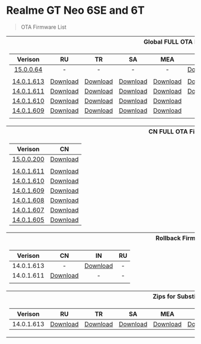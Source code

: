 # Realme GT Neo 6SE and 6T
> OTA Firmware List

<table>
<tr><th>Global FULL OTA Firmware</th></tr>
<tr><td>

|Verison| RU | TR | SA | MEA | IN | EU | TH | LATAM | BR |
| :---: | :---: | :---: | :---: | :---: | :---: | :---: | :---: | :---: | :---: |
| [15.0.0.64](https://gauss-componentotacostmanual-eu.allawnofs.com/remove-d79b9c576f5fc2d6701d0c600eba9052/component-ota/24/11/08/c21b606a301c460397c95ac67483da3f.html?logoType=1) | - | - | - | - | [Download](https://gauss-otacostmanual-eu.allawnofs.com/remove-d79b9c576f5fc2d6701d0c600eba9052/component-ota/24/11/03/0d0f5dc8078f4022aebb0cf1d2327b81.zip) | - | - | - | - |
| |
| [14.0.1.613](https://gauss-componentotacostmanual-sg.allawnofs.com/remove-fe688bcd3711e7d8b93137c55b42d8e8/component-ota/24/10/21/ee7bc8db3e5d4bc990c40907ff08f3af.html?logoType=1) | [Download](https://gauss-otacostmanual-eu.allawnofs.com/remove-5ccc05b4845960750ca4d7474633df65/component-ota/24/09/29/68ec594fff65469aa861e5b8e7db1e50.zip) | [Download](https://gauss-otacostmanual-sg.allawnofs.com/remove-fe688bcd3711e7d8b93137c55b42d8e8/component-ota/24/09/29/5da5d6f4fc7b4b2cbda6c93ab7725096.zip) | [Download](https://gauss-otacostmanual-eu.allawnofs.com/remove-91dcdaa7ba42aa5371fdde3f72fb6706/component-ota/24/09/29/0c787745be0747018eeaa95c8114ad4d.zip) | [Download](https://gauss-otacostmanual-eu.allawnofs.com/remove-f6ea1826c80630c38fe5b222a7dc0633/component-ota/24/09/29/cd2f7a3b5a3545e29965c26c79af418e.zip) | [Download](https://gauss-otacostmanual-eu.allawnofs.com/remove-07f149e80c7a68dae48f07408ac565a6/component-ota/24/09/29/d2598e9c4f514bb4aa081a81627676b0.zip) | [Download](https://gauss-otacostmanual-in.allawnofs.com/remove-d7ed0514d2f7728833ca9aeb07fa1c5d/component-ota/24/09/29/b599c010f61a4cd9b62f2802adeba7c0.zip) | [Download](https://gauss-otacostmanual-eu.allawnofs.com/remove-91dcdaa7ba42aa5371fdde3f72fb6706/component-ota/24/09/29/0c787745be0747018eeaa95c8114ad4d.zip) | [Download](https://gauss-otacostmanual-eu.allawnofs.com/remove-1381e0e62cb9bff2523d54e2b9566d65/component-ota/24/09/29/ad5fb5cbfeb044e1bf2c94626907c68b.zip) | [Download](https://gauss-otacostmanual-eu.allawnofs.com/remove-ead5b9c50b3fdad084c70b2faa878944/component-ota/24/09/29/a721548cd4794e54b13a1f8b191839aa.zip) |
| [14.0.1.611](https://t.me/gt3neo5hub/138748/162129) | [Download](https://gauss-otacostmanual-in.allawnofs.com/remove-da947fbbb4b03891eee23a750bff5c62/component-ota/24/07/22/09115e245d31456d8b167eb085788d8e.zip) | [Download](https://gauss-totacostmanual-sg.allawnofs.com/remove-3efbb900be775d7e907cc9939903e132/component-ota/24/07/22/10a54ee9f834413cbde75b849c4a0087.zip) | [Download](https://gauss-otacostmanual-eu.allawnofs.com/remove-eb6aa7c6283279a2e9882e4c3eee8b25/component-ota/24/07/22/f380369158b444a687366430dec67ebb.zip) | [Download](https://gauss-otacostmanual-in.allawnofs.com/remove-2a010360c9c06dad27466926f5849c94/component-ota/24/07/22/872921033e324af8b25daafde09a648c.zip) | [Download](https://gauss-otacostmanual-eu.allawnofs.com/remove-4ff5201605d961cca20189039fec156e/component-ota/24/07/22/65d711e780f3464a991814d2e9298c99.zip) | [Download](https://gauss-otacostmanual-in.allawnofs.com/remove-ba49c93f4302f81cec559a49d49d08c0/component-ota/24/07/22/7fb5b01f68ae4cefbae2e56753200828.zip) | - | - | - |
| [14.0.1.610](https://t.me/gt3neo5hub/138748/157630) | [Download](https://gauss-otacostmanual-eu.allawnofs.com/remove-a60653a0b9d09c49ad586ffc400a8477/component-ota/24/07/02/5a8d62d80d6f41199b66ed7609c3b4f9.zip) | [Download](https://gauss-otacostmanual-eu.allawnofs.com/remove-3956ae3bccedd28302ea2516c2e41117/component-ota/24/07/02/e1c9188f1c604fe4bcf2149456f5d6c1.zip) | [Download](https://gauss-otacostmanual-eu.allawnofs.com/remove-019b179619dc72037577984f135355d6/component-ota/24/07/02/b385da1913804d7db2ecb337c006b676.zip) | [Download](https://gauss-otacostmanual-eu.allawnofs.com/remove-c4164a4751ffc8c8d0a7b670908e4c88/component-ota/24/07/02/c071432eef764e5388b498d68f1be3a1.zip) | - | - | - | - | - |
| [14.0.1.609](https://t.me/gt3neo5hub/138748/153741) | [Download](https://gauss-componentotacostmanual-sg.allawnofs.com/remove-d71eb514f86f2f84fda8e0d7475b2bff/component-ota/24/06/25/0724c5fbf50b48a3afcdc404d3de4019.zip) | [Download](https://gauss-otacostmanual-eu.allawnofs.com/remove-44e5748befcd7b479f15a8d9793e0d23/component-ota/24/06/25/bca36b6f69ee49a594ddbb0e973d68b6.zip) | [Download](https://gauss-otacostmanual-eu.allawnofs.com/remove-450b6456830477ae83706980ed64f4ed/component-ota/24/06/25/e4c202f2d31a4b68a04c47241902983a.zip) | [Download](https://gauss-otacostmanual-eu.allawnofs.com/remove-f4c465a1c1740b931defdbc3a44d3984/component-ota/24/06/25/cb12ac6e2cd0434ab55026d26818737c.zip) | - | - | - | - | - |
| |

</td></tr>
<tr><th>CN FULL OTA Firmware</th></tr>
<tr><td>

| Verison | CN |
| :---: | :---: |
| [15.0.0.200]() | [Download](https://gauss-otacostmanual-cn.allawnfs.com/remove-8ed5aef0695aa393074070241443ac09/component-ota/24/11/03/f09360a46ee44c4ea510d5b87474857c.zip) |
| |
| [14.0.1.611]() | [Download](https://gauss-otacostmanual-cn.allawnfs.com/remove-8e3bde7d6556db67e25ea3aa6c0c463e/component-ota/24/10/13/dfafc3eda1c5416ca8c6c32bd86b75c4.zip) |
| [14.0.1.610]() | [Download](https://gauss-otacostmanual-cn.allawnfs.com/remove-3b4f0b6910c74129566f604530e7a06f/component-ota/24/09/03/9220fc46964149cc9cfeeb6c35fbd56d.zip) |
| [14.0.1.609]() | [Download](https://gauss-otacostmanual-cn.allawnfs.com/remove-3eceb7f244c55e055d4dde3dd7a986f2/component-ota/24/07/22/978f347edd534e68bfdba9b6aa74c953.zip) |
| [14.0.1.608]() | [Download](https://gauss-otacostmanual-cn.allawnfs.com/remove-4b9f010ddeb824911d7af1addb012a9e/component-ota/24/06/23/3a261158814d4bbc8df31a899d09fe07.zip) |
| [14.0.1.607]() | [Download](https://gauss-otacostmanual-cn.allawnfs.com/remove-6f12fdeca0e06c1b24bf924737c48579/component-ota/24/05/20/1120f6d4c7e74ed294ac2ff2e0fad316.zip) |
| [14.0.1.605]() | [Download](https://gauss-otacostmanual-cn.allawnfs.com/remove-566476aae5c9f84f49a32a6bec90d65b/component-ota/24/04/27/c2f5bba84c424d31927f6030cb97cf5d.zip) |
</td><tr>

<tr><th>Rollback Firmware</th></tr>
<tr><td>

| Verison | CN | IN | RU |
| :---: | :---: | :---: | :---: |
| 14.0.1.613 | - | [Download](https://download.c.realme.com/flash/Rollbackpack/realme_GT6T/504_sign_RMX3853_11_A_OTA_0250_all_WlmdO8_00011011.zip) | - |
| 14.0.1.611 | [Download](https://rbp01.realme.net/GT_Neo6_SE/RMX3850_11_A_OTA_0360_all_ZKHVlX_10010111.zip) | - | - |
| |
</td></tr>

<tr><th>Zips for Substitution</th></tr>
<tr><td>

|Verison| RU | TR | SA | MEA | IN | EU | TH | LATAM | BR |
| :---: | :---: | :---: | :---: | :---: | :---: | :---: | :---: | :---: | :---: |
| 14.0.1.613 | [Download](https://github.com/NeFeroN/Realme-GT-Neo-6SE/releases/download/gl.subs.613/RU_613_Subs.zip) | [Download](https://github.com/NeFeroN/Realme-GT-Neo-6SE/releases/download/gl.subs.613/TR_613_Subs.zip) | [Download](https://github.com/NeFeroN/Realme-GT-Neo-6SE/releases/download/gl.subs.613/SA_TH_613_Subs.zip) | [Download](https://github.com/NeFeroN/Realme-GT-Neo-6SE/releases/download/gl.subs.613/MEA_613_Subs.zip) | [Download](https://github.com/NeFeroN/Realme-GT-Neo-6SE/releases/download/gl.subs.613/IN_613_Subs.zip) | [Download](https://github.com/NeFeroN/Realme-GT-Neo-6SE/releases/download/gl.subs.613/EU_613_Subs.zip) | [Download](https://github.com/NeFeroN/Realme-GT-Neo-6SE/releases/download/gl.subs.613/SA_TH_613_Subs.zip) | [Download](https://github.com/NeFeroN/Realme-GT-Neo-6SE/releases/download/gl.subs.613/LATAM_613_subs.zip) | [Download](https://github.com/NeFeroN/Realme-GT-Neo-6SE/releases/download/gl.subs.613/BR_613_Subs.zip) |
</td></tr> </table>
